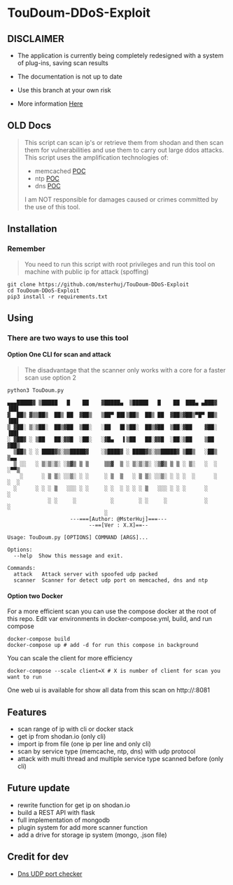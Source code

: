 # TouDoum-DDoS-Exploit

## DISCLAIMER
* The application is currently being completely redesigned with a system of plug-ins, saving scan results

* The documentation is not up to date 

* Use this branch at your own risk

* More information <a href="docs/README.md">Here</a>

## OLD Docs
> This script can scan ip's or retrieve them from shodan and then scan them for vulnerabilities and use them to carry out large ddos attacks.
> This script uses the amplification technologies of:
> * memcached [POC](https://www.cloudflare.com/learning/ddos/memcached-ddos-attack/)
> * ntp [POC](https://www.cloudflare.com/learning/ddos/ntp-amplification-ddos-attack/)
> * dns [POC](https://www.cloudflare.com/learning/ddos/dns-amplification-ddos-attack/)
>
>I am NOT responsible for damages caused or crimes committed by the use of this tool. 

## Installation

### Remember
> You need to run this script with root privileges and run this tool on machine with public ip for attack (spoffing)
```shell script
git clone https://github.com/msterhuj/TouDoum-DDoS-Exploit
cd TouDoum-DDoS-Exploit
pip3 install -r requirements.txt
```

## Using

### There are two ways to use this tool

#### Option One CLI for scan and attack
> The disadvantage that the scanner only works with a core for a faster scan use option 2
```shell script
python3 TouDoum.py
```
```
▄▄▄█████▓ ▒█████   █    ██    ▓█████▄  ▒█████   █    ██  ███▄ ▄███▓    ▐██▌ 
▓  ██▒ ▓▒▒██▒  ██▒ ██  ▓██▒   ▒██▀ ██▌▒██▒  ██▒ ██  ▓██▒▓██▒▀█▀ ██▒    ▐██▌ 
▒ ▓██░ ▒░▒██░  ██▒▓██  ▒██░   ░██   █▌▒██░  ██▒▓██  ▒██░▓██    ▓██░    ▐██▌ 
░ ▓██▓ ░ ▒██   ██░▓▓█  ░██░   ░▓█▄   ▌▒██   ██░▓▓█  ░██░▒██    ▒██     ▓██▒ 
  ▒██▒ ░ ░ ████▓▒░▒▒█████▓    ░▒████▓ ░ ████▓▒░▒▒█████▓ ▒██▒   ░██▒    ▒▄▄  
  ▒ ░░   ░ ▒░▒░▒░ ░▒▓▒ ▒ ▒     ▒▒▓  ▒ ░ ▒░▒░▒░ ░▒▓▒ ▒ ▒ ░ ▒░   ░  ░    ░▀▀▒ 
    ░      ░ ▒ ▒░ ░░▒░ ░ ░     ░ ▒  ▒   ░ ▒ ▒░ ░░▒░ ░ ░ ░  ░      ░    ░  ░ 
  ░      ░ ░ ░ ▒   ░░░ ░ ░     ░ ░  ░ ░ ░ ░ ▒   ░░░ ░ ░ ░      ░          ░ 
             ░ ░     ░           ░        ░ ░     ░            ░       ░    
                               ░                
                    ---===[Author: @MsterHuj]===---
                          --==[Ver : X.X]==--

Usage: TouDoum.py [OPTIONS] COMMAND [ARGS]...

Options:
  --help  Show this message and exit.

Commands:
  attack   Attack server with spoofed udp packed
  scanner  Scanner for detect udp port on memcached, dns and ntp
```

#### Option two Docker
For a more efficient scan you can use the compose docker at the root of this repo.
Edit var environments in docker-compose.yml, build, and run compose
````shell script
docker-compose build
docker-compose up # add -d for run this compose in background
````
You can scale the client for more efficiency
````shell script
docker-compose --scale client=X # X is number of client for scan you want to run
````

One web ui is available for show all data from this scan on http://<docker ip>:8081

## Features
* scan range of ip with cli or docker stack
* get ip from shodan.io (only cli)
* import ip from file (one ip per line and only cli)
* scan by service type (memcache, ntp, dns) with udp protocol
* attack with multi thread and multiple service type scanned before (only cli)

## Future update
* rewrite function for get ip on shodan.io
* build a REST API with flask
* full implementation of mongodb
* plugin system for add more scanner function
* add a drive for storage ip system (mongo, .json file)

## Credit for dev
* [Dns UDP port checker](https://stackoverflow.com/a/51970598)

